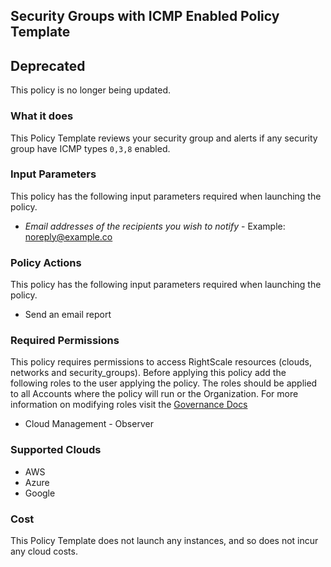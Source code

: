 ## Security Groups with ICMP Enabled Policy Template

## Deprecated

This policy is no longer being updated.  

### What it does

This Policy Template reviews your security group and alerts if any security group have ICMP types `0,3,8` enabled.

### Input Parameters

This policy has the following input parameters required when launching the policy.

- *Email addresses of the recipients you wish to notify* - Example: noreply@example.co

### Policy Actions

This policy has the following input parameters required when launching the policy.

- Send an email report

### Required Permissions

This policy requires permissions to access RightScale resources (clouds, networks and security_groups).  Before applying this policy add the following roles to the user applying the policy.  The roles should be applied to all Accounts where the policy will run or the Organization. For more information on modifying roles visit the [Governance Docs](https://docs.rightscale.com/cm/ref/user_roles.html)

- Cloud Management - Observer

### Supported Clouds

- AWS
- Azure
- Google

### Cost

This Policy Template does not launch any instances, and so does not incur any cloud costs.
